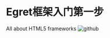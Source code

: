 Egret框架入门第一步
===============

All about HTML5 frameworks
![github](https://raw.githubusercontent.com/NeoGuo/html5-documents/master/egret/images/egret-logo.png "Egret")
